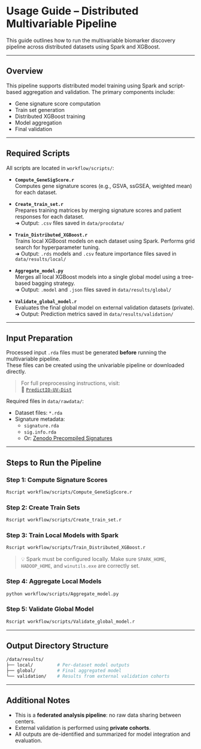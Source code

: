 
# Usage Guide – Distributed Multivariable Pipeline

This guide outlines how to run the multivariable biomarker discovery pipeline across distributed datasets using Spark and XGBoost.

---

## Overview

This pipeline supports distributed model training using Spark and script-based aggregation and validation. The primary components include:

- Gene signature score computation
- Train set generation
- Distributed XGBoost training
- Model aggregation
- Final validation

---

## Required Scripts

All scripts are located in `workflow/scripts/`:

- **`Compute_GeneSigScore.r`**  
  Computes gene signature scores (e.g., GSVA, ssGSEA, weighted mean) for each dataset.

- **`Create_train_set.r`**  
  Prepares training matrices by merging signature scores and patient responses for each dataset.  
  ➜ Output: `.csv` files saved in `data/procdata/`

- **`Train_Distributed_XGBoost.r`**  
  Trains local XGBoost models on each dataset using Spark. Performs grid search for hyperparameter tuning.  
  ➜ Output: `.rds` models and `.csv` feature importance files saved in `data/results/local/`

- **`Aggregate_model.py`**  
  Merges all local XGBoost models into a single global model using a tree-based bagging strategy.  
  ➜ Output: `.model` and `.json` files saved in `data/results/global/`

- **`Validate_global_model.r`**  
  Evaluates the final global model on external validation datasets (private).  
  ➜ Output: Prediction metrics saved in `data/results/validation/`

---

## Input Preparation

Processed input `.rda` files must be generated **before** running the multivariable pipeline.  
These files can be created using the univariable pipeline or downloaded directly.

> For full preprocessing instructions, visit:  
> 🔗 [`PredictIO-UV-Dist`](https://github.com/bhklab/PredictIO-UV-Dist)

Required files in `data/rawdata/`:

- Dataset files: `*.rda`
- Signature metadata:
  - `signature.rda`
  - `sig.info.rda`
  - Or: [Zenodo Precompiled Signatures](https://zenodo.org/records/15832652)

---

## Steps to Run the Pipeline

### Step 1: Compute Signature Scores

```bash
Rscript workflow/scripts/Compute_GeneSigScore.r
```

### Step 2: Create Train Sets

```bash
Rscript workflow/scripts/Create_train_set.r
```

### Step 3: Train Local Models with Spark

```bash
Rscript workflow/scripts/Train_Distributed_XGBoost.r
```

> 💡 Spark must be configured locally. Make sure `SPARK_HOME`, `HADOOP_HOME`, and `winutils.exe` are correctly set.

### Step 4: Aggregate Local Models

```bash
python workflow/scripts/Aggregate_model.py
```

### Step 5: Validate Global Model

```bash
Rscript workflow/scripts/Validate_global_model.r
```

---

## Output Directory Structure

```bash
/data/results/
├── local/         # Per-dataset model outputs
├── global/        # Final aggregated model
└── validation/    # Results from external validation cohorts
```

---

## Additional Notes

- This is a **federated analysis pipeline**: no raw data sharing between centers.
- External validation is performed using **private cohorts**.
- All outputs are de-identified and summarized for model integration and evaluation.

